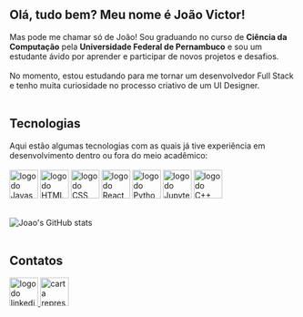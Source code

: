 <h2>Olá, tudo bem? Meu nome é João Victor!</h2>
Mas pode me chamar só de João! Sou graduando no curso de <b>Ciência da Computação</b> pela <b>Universidade Federal de Pernambuco</b> e sou um estudante ávido por aprender e participar de novos projetos e desafios.
<br>
<br>
No momento, estou estudando para me tornar um desenvolvedor Full Stack e tenho muita curiosidade no processo criativo de um UI Designer.
<br>
<br>

<h2>Tecnologias</h2>
Aqui estão algumas tecnologias com as quais já tive experiência em desenvolvimento dentro ou fora do meio acadêmico:
<br>
<br>
<div>
<img src="https://icongr.am/devicon/javascript-original.svg?size=128&color=currentColor" alt="logo do Javascript" height=50>
<img src="https://icongr.am/devicon/html5-original.svg?size=128&color=currentColor" alt="logo do HTML" height=50>
<img src="https://icongr.am/devicon/css3-original.svg?size=128&color=currentColor" alt="logo do CSS" height=50>
<img src="https://icongr.am/devicon/react-original.svg?size=128&color=currentColor" alt="logo do React" height=50>
<img src="https://icongr.am/devicon/python-original.svg?size=128&color=currentColor" alt="logo do Python" height=50>
<img src="https://upload.wikimedia.org/wikipedia/commons/thumb/3/38/Jupyter_logo.svg/44px-Jupyter_logo.svg.png?20190118024747" alt="logo do Jupyter Notebook" height=50>
<img src="https://icongr.am/devicon/cplusplus-line.svg?size=128&color=currentColor" alt="logo do C++" height=50>
</div>

<br>

![Joao's GitHub stats](https://github-readme-stats.vercel.app/api?username=joyvixtor&show_icons=true&theme=moltack&)
<br>
<br>
<h2>Contatos</h2>

<div>

<a href="https://www.linkedin.com/in/joaovicmelobez/">
<img src="https://img.icons8.com/?size=512&id=13930&format=png" alt="logo do linkedin" height=50>
</a>
<a href="mailto: joaovicmelobez@gmail.com">
<img src="https://img.icons8.com/?size=512&id=12623&format=png" alt="carta representando Email" height=50>
</a>

</div>
